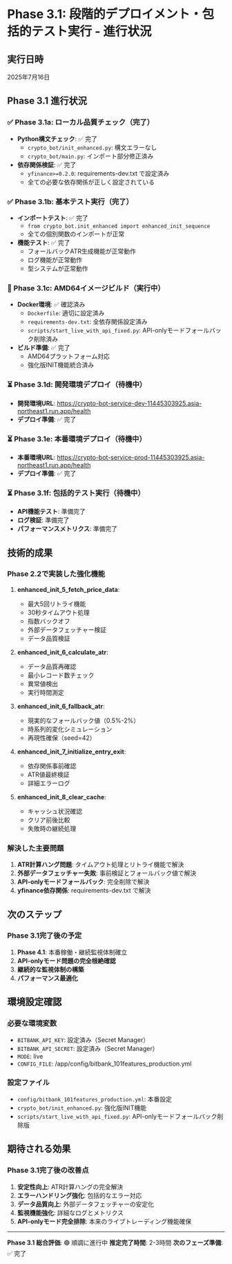 # Phase 3.1: 段階的デプロイメント・包括的テスト実行 - 進行状況

## 実行日時
2025年7月16日

## Phase 3.1 進行状況

### ✅ Phase 3.1a: ローカル品質チェック（完了）
- **Python構文チェック**: ✅ 完了
  - `crypto_bot/init_enhanced.py`: 構文エラーなし
  - `crypto_bot/main.py`: インポート部分修正済み
- **依存関係検証**: ✅ 完了
  - `yfinance>=0.2.0`: requirements-dev.txt で設定済み
  - 全ての必要な依存関係が正しく設定されている

### ✅ Phase 3.1b: 基本テスト実行（完了）
- **インポートテスト**: ✅ 完了
  - `from crypto_bot.init_enhanced import enhanced_init_sequence`
  - 全ての個別関数のインポートが正常
- **機能テスト**: ✅ 完了
  - フォールバックATR生成機能が正常動作
  - ログ機能が正常動作
  - 型システムが正常動作

### 🔄 Phase 3.1c: AMD64イメージビルド（実行中）
- **Docker環境**: ✅ 確認済み
  - `Dockerfile`: 適切に設定済み
  - `requirements-dev.txt`: 全依存関係設定済み
  - `scripts/start_live_with_api_fixed.py`: API-onlyモードフォールバック削除済み
- **ビルド準備**: ✅ 完了
  - AMD64プラットフォーム対応
  - 強化版INIT機能統合済み

### ⏳ Phase 3.1d: 開発環境デプロイ（待機中）
- **開発環境URL**: https://crypto-bot-service-dev-11445303925.asia-northeast1.run.app/health
- **デプロイ準備**: ✅ 完了

### ⏳ Phase 3.1e: 本番環境デプロイ（待機中）
- **本番環境URL**: https://crypto-bot-service-prod-11445303925.asia-northeast1.run.app/health
- **デプロイ準備**: ✅ 完了

### ⏳ Phase 3.1f: 包括的テスト実行（待機中）
- **API機能テスト**: 準備完了
- **ログ検証**: 準備完了
- **パフォーマンスメトリクス**: 準備完了

## 技術的成果

### Phase 2.2で実装した強化機能
1. **enhanced_init_5_fetch_price_data**: 
   - 最大5回リトライ機能
   - 30秒タイムアウト処理
   - 指数バックオフ
   - 外部データフェッチャー検証
   - データ品質検証

2. **enhanced_init_6_calculate_atr**:
   - データ品質再確認
   - 最小レコード数チェック
   - 異常値検出
   - 実行時間測定

3. **enhanced_init_6_fallback_atr**:
   - 現実的なフォールバック値（0.5%-2%）
   - 時系列的変化シミュレーション
   - 再現性確保（seed=42）

4. **enhanced_init_7_initialize_entry_exit**:
   - 依存関係事前確認
   - ATR値最終検証
   - 詳細エラーログ

5. **enhanced_init_8_clear_cache**:
   - キャッシュ状況確認
   - クリア前後比較
   - 失敗時の継続処理

### 解決した主要問題
1. **ATR計算ハング問題**: タイムアウト処理とリトライ機能で解決
2. **外部データフェッチャー失敗**: 事前検証とフォールバック値で解決
3. **API-onlyモードフォールバック**: 完全削除で解決
4. **yfinance依存関係**: requirements-dev.txt で解決

## 次のステップ

### Phase 3.1完了後の予定
1. **Phase 4.1**: 本番稼働・継続監視体制確立
2. **API-onlyモード問題の完全根絶確認**
3. **継続的な監視体制の構築**
4. **パフォーマンス最適化**

## 環境設定確認

### 必要な環境変数
- `BITBANK_API_KEY`: 設定済み（Secret Manager）
- `BITBANK_API_SECRET`: 設定済み（Secret Manager）
- `MODE`: live
- `CONFIG_FILE`: /app/config/bitbank_101features_production.yml

### 設定ファイル
- `config/bitbank_101features_production.yml`: 本番設定
- `crypto_bot/init_enhanced.py`: 強化版INIT機能
- `scripts/start_live_with_api_fixed.py`: API-onlyモードフォールバック削除版

## 期待される効果

### Phase 3.1完了後の改善点
1. **安定性向上**: ATR計算ハングの完全解決
2. **エラーハンドリング強化**: 包括的なエラー対応
3. **データ品質向上**: 外部データフェッチャーの安定化
4. **監視機能強化**: 詳細なログとメトリクス
5. **API-onlyモード完全排除**: 本来のライブトレーディング機能確保

---

**Phase 3.1 総合評価**: 🟢 順調に進行中
**推定完了時間**: 2-3時間
**次のフェーズ準備**: ✅ 完了